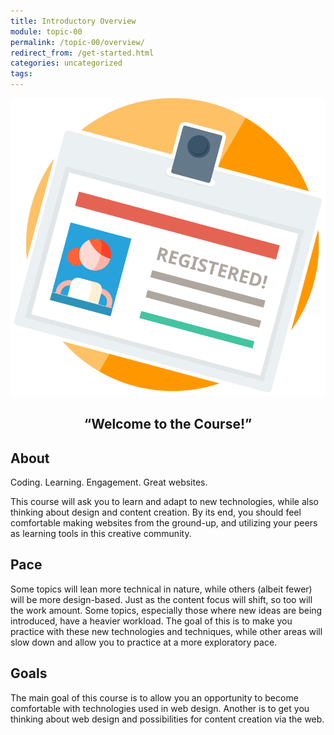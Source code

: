 ```yaml
---
title: Introductory Overview
module: topic-00
permalink: /topic-00/overview/
redirect_from: /get-started.html
categories: uncategorized
tags: 
---
```


<img src="../img/assignment-00.svg" alt="" title="Assignment 0: Course Contract" class="overview-img" />

<h2 style="text-align: center;">“Welcome to the Course!”</h2>

## About
Coding. Learning. Engagement. Great websites.

This course will ask you to learn and adapt to new technologies, while also thinking about design and content creation. By its end, you should feel comfortable making websites from the ground-up, and utilizing your peers as learning tools in this creative community.


## Pace
Some topics will lean more technical in nature, while others (albeit fewer) will be more design-based. Just as the content focus will shift, so too will the work amount. Some topics, especially those where new ideas are being introduced, have a heavier workload. The goal of this is to make you practice with these new technologies and techniques, while other areas will slow down and allow you to practice at a more exploratory pace.


## Goals
The main goal of this course is to allow you an opportunity to become comfortable with technologies used in web design. Another is to get you thinking about web design and possibilities for content creation via the web.

